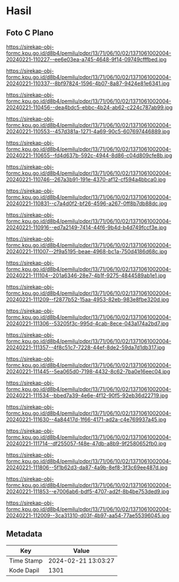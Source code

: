 # Hasil

## Foto C Plano

https://sirekap-obj-formc.kpu.go.id/d8b4/pemilu/pdpr/13/71/06/10/02/1371061002004-20240221-110227--ee6e03ea-a745-4648-9f14-09749cfffbed.jpg

https://sirekap-obj-formc.kpu.go.id/d8b4/pemilu/pdpr/13/71/06/10/02/1371061002004-20240221-110337--8bf97824-1596-4b07-8a87-9424e81e6341.jpg

https://sirekap-obj-formc.kpu.go.id/d8b4/pemilu/pdpr/13/71/06/10/02/1371061002004-20240221-110456--dea4bdc5-ebbc-4b24-ab62-c224c787ab99.jpg

https://sirekap-obj-formc.kpu.go.id/d8b4/pemilu/pdpr/13/71/06/10/02/1371061002004-20240221-110553--457d381a-1271-4a69-90c5-607697446889.jpg

https://sirekap-obj-formc.kpu.go.id/d8b4/pemilu/pdpr/13/71/06/10/02/1371061002004-20240221-110655--fd4d637b-592c-4944-8d86-c04d809cfe8b.jpg

https://sirekap-obj-formc.kpu.go.id/d8b4/pemilu/pdpr/13/71/06/10/02/1371061002004-20240221-110746--267a3b91-191e-4370-af12-cf594a4bbca0.jpg

https://sirekap-obj-formc.kpu.go.id/d8b4/pemilu/pdpr/13/71/06/10/02/1371061002004-20240221-110831--c7a4d0f2-bf26-4596-a267-0ff8b7db88dc.jpg

https://sirekap-obj-formc.kpu.go.id/d8b4/pemilu/pdpr/13/71/06/10/02/1371061002004-20240221-110916--ed7a2149-7414-44f6-9b4d-b4d749fccf3e.jpg

https://sirekap-obj-formc.kpu.go.id/d8b4/pemilu/pdpr/13/71/06/10/02/1371061002004-20240221-111007--2f9a5195-beae-4968-bc1a-750d4186d68c.jpg

https://sirekap-obj-formc.kpu.go.id/d8b4/pemilu/pdpr/13/71/06/10/02/1371061002004-20240221-111104--201a6346-28e7-4b1f-9275-4844589ab1e1.jpg

https://sirekap-obj-formc.kpu.go.id/d8b4/pemilu/pdpr/13/71/06/10/02/1371061002004-20240221-111209--f2877b52-15aa-4953-82eb-983e8fbe320d.jpg

https://sirekap-obj-formc.kpu.go.id/d8b4/pemilu/pdpr/13/71/06/10/02/1371061002004-20240221-111306--53205f3c-995d-4cab-8ece-043a174a2bd7.jpg

https://sirekap-obj-formc.kpu.go.id/d8b4/pemilu/pdpr/13/71/06/10/02/1371061002004-20240221-111357--4f8c51c7-7228-44ef-8de2-59da7d1db317.jpg

https://sirekap-obj-formc.kpu.go.id/d8b4/pemilu/pdpr/13/71/06/10/02/1371061002004-20240221-111445--5ea065d0-7198-4432-8c62-7ba0e16eec04.jpg

https://sirekap-obj-formc.kpu.go.id/d8b4/pemilu/pdpr/13/71/06/10/02/1371061002004-20240221-111534--bbed7a39-4e6e-4f12-90f5-92eb36d22719.jpg

https://sirekap-obj-formc.kpu.go.id/d8b4/pemilu/pdpr/13/71/06/10/02/1371061002004-20240221-111630--4a84417d-1f66-4171-ad2a-c4e769937a45.jpg

https://sirekap-obj-formc.kpu.go.id/d8b4/pemilu/pdpr/13/71/06/10/02/1371061002004-20240221-111714--df255057-f48e-47db-a8b9-9f2580652fb0.jpg

https://sirekap-obj-formc.kpu.go.id/d8b4/pemilu/pdpr/13/71/06/10/02/1371061002004-20240221-111806--5f1b62d3-da87-4a9b-8ef8-3f3c69ee487d.jpg

https://sirekap-obj-formc.kpu.go.id/d8b4/pemilu/pdpr/13/71/06/10/02/1371061002004-20240221-111853--e7006ab6-bdf5-4707-ad2f-8b4be753ded9.jpg

https://sirekap-obj-formc.kpu.go.id/d8b4/pemilu/pdpr/13/71/06/10/02/1371061002004-20240221-112009--3ca31310-d03f-4b97-aa54-77ae55396045.jpg


## Metadata

| Key        | Value               |
| ---------- | ------------------- |
| Time Stamp | 2024-02-21 13:03:27 |
| Kode Dapil | 1301                |



